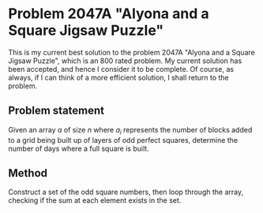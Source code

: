 # Problem 2047A "Alyona and a Square Jigsaw Puzzle"
This is my current best solution to the problem 2047A "Alyona and a Square Jigsaw Puzzle", which is an 800 rated problem. My current solution has been accepted, and hence I consider it to be complete. Of course, as always, if I can think of a more efficient solution, I shall return to the problem. 

## Problem statement
Given an array $a$ of size $n$ where $a_i$ represents the number of blocks added to a grid being built up of layers of odd perfect squares, determine the number of days where a full square is built.

## Method
Construct a set of the odd square numbers, then loop through the array, checking if the sum at each element exists in the set.
